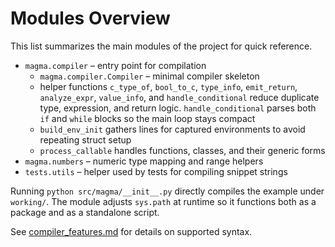 # Modules Overview

This list summarizes the main modules of the project for quick reference.

- `magma.compiler` – entry point for compilation
  - `magma.compiler.Compiler` – minimal compiler skeleton
  - helper functions `c_type_of`, `bool_to_c`, `type_info`, `emit_return`,
    `analyze_expr`, `value_info`, and `handle_conditional` reduce duplicate type,
    expression, and return logic. `handle_conditional` parses both `if` and
    `while` blocks so the main loop stays compact
  - `build_env_init` gathers lines for captured environments to avoid
    repeating struct setup
  - `process_callable` handles functions, classes, and their generic forms
- `magma.numbers` – numeric type mapping and range helpers
- `tests.utils` – helper used by tests for compiling snippet strings

Running ``python src/magma/__init__.py`` directly compiles the example under
``working/``.  The module adjusts ``sys.path`` at runtime so it functions both
as a package and as a standalone script.

See [compiler_features.md](compiler_features.md) for details on supported syntax.
